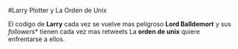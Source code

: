 #Larry Plotter y La Orden de Unix

El codigo de **Larry** cada vez se vuelve mas peligroso
**Lord Balldemort** y sus *followers** tienen cada vez mas retweets
La **orden de unix** quiere enfrentarse a ellos.